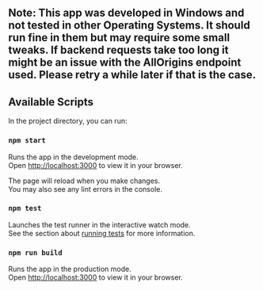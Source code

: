 ## Note: This app was developed in Windows and not tested in other Operating Systems. It should run fine in them but may require some small tweaks. If backend requests take too long it might be an issue with the AllOrigins endpoint used. Please retry a while later if that is the case.

## Available Scripts

In the project directory, you can run:

### `npm start`

Runs the app in the development mode.\
Open [http://localhost:3000](http://localhost:3000) to view it in your browser.

The page will reload when you make changes.\
You may also see any lint errors in the console.

### `npm test`

Launches the test runner in the interactive watch mode.\
See the section about [running tests](https://facebook.github.io/create-react-app/docs/running-tests) for more information.

### `npm run build`

Runs the app in the production mode.\
Open [http://localhost:3000](http://localhost:3000) to view it in your browser.
